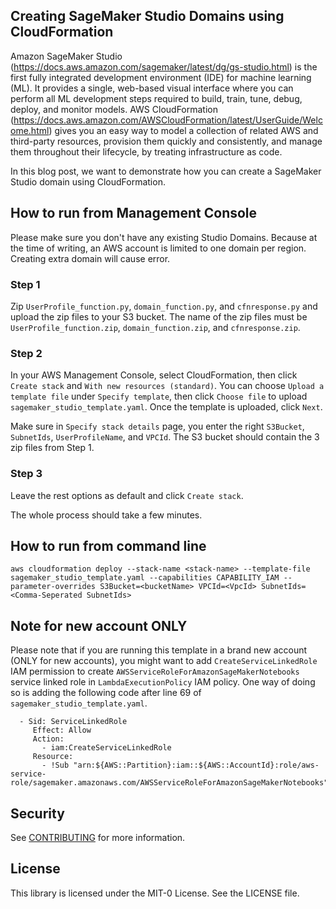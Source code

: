 ## Creating SageMaker Studio Domains using CloudFormation

Amazon SageMaker Studio (https://docs.aws.amazon.com/sagemaker/latest/dg/gs-studio.html) is the first fully integrated development environment (IDE) for machine learning (ML). It provides a single, web-based visual interface where you can perform all ML development steps required to build, train, tune, debug, deploy, and monitor models. AWS CloudFormation (https://docs.aws.amazon.com/AWSCloudFormation/latest/UserGuide/Welcome.html) gives you an easy way to model a collection of related AWS and third-party resources, provision them quickly and consistently, and manage them throughout their lifecycle, by treating infrastructure as code.

In this blog post, we want to demonstrate how you can create a SageMaker Studio domain using CloudFormation.

## How to run from Management Console

Please make sure you don't have any existing Studio Domains. Because at the time of writing, an AWS account is limited to one domain per region. Creating extra domain will cause error.

### Step 1
Zip `UserProfile_function.py`, `domain_function.py`, and `cfnresponse.py` and upload the zip files to your S3 bucket. The name of the zip files must be `UserProfile_function.zip`, `domain_function.zip`, and `cfnresponse.zip`.

### Step 2
In your AWS Management Console, select CloudFormation, then click `Create stack` and `With new resources (standard)`. You can choose `Upload a template file` under `Specify template`, then click `Choose file` to upload `sagemaker_studio_template.yaml`. Once the template is uploaded, click `Next`.

Make sure in `Specify stack details` page, you enter the right `S3Bucket`, `SubnetIds`, `UserProfileName`, and `VPCId`. The S3 bucket should contain the 3 zip files from Step 1.

### Step 3
Leave the rest options as default and click `Create stack`.

The whole process should take a few minutes.

## How to run from command line

`aws cloudformation deploy --stack-name <stack-name> --template-file sagemaker_studio_template.yaml --capabilities CAPABILITY_IAM --parameter-overrides S3Bucket=<bucketName> VPCId=<VpcId> SubnetIds=<Comma-Seperated SubnetIds>`

## Note for new account ONLY

Please note that if you are running this template in a brand new account (ONLY for new accounts), you might want to add `CreateServiceLinkedRole` IAM permission to create  `AWSServiceRoleForAmazonSageMakerNotebooks` service linked role in `LambdaExecutionPolicy` IAM policy. One way of doing so is adding the following code after line 69 of `sagemaker_studio_template.yaml`.

```
  - Sid: ServiceLinkedRole
     Effect: Allow
     Action:
       - iam:CreateServiceLinkedRole
     Resource:
       - !Sub "arn:${AWS::Partition}:iam::${AWS::AccountId}:role/aws-service-role/sagemaker.amazonaws.com/AWSServiceRoleForAmazonSageMakerNotebooks"
```

## Security

See [CONTRIBUTING](CONTRIBUTING.md#security-issue-notifications) for more information.

## License

This library is licensed under the MIT-0 License. See the LICENSE file.
